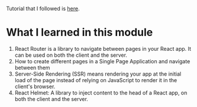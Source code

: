 Tutorial that I followed is [here](https://github.com/verekia/js-stack-from-scratch/blob/master/tutorial/06-react-router-ssr-helmet.md#readme).

# What I learned in this module

1. React Router is a library to navigate between pages in your React app. It can be used on both the client and the server.
1. How to create different pages in a Single Page Application and navigate between them
1. Server-Side Rendering (SSR) means rendering your app at the initial load of the page instead of relying on JavaScript to render it in the client's browser.
1. React Helmet: A library to inject content to the head of a React app, on both the client and the server.

